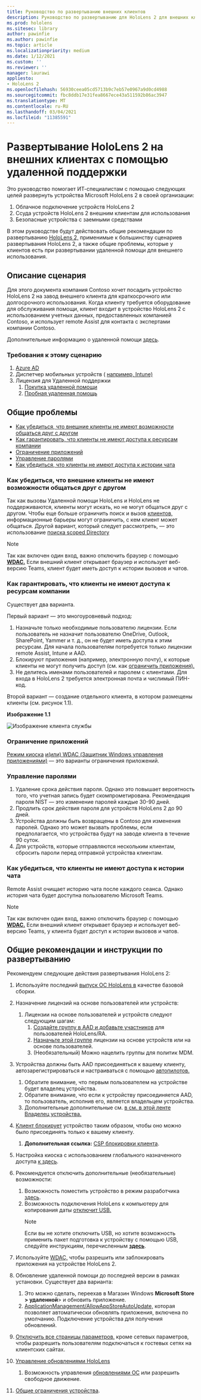 ```yaml
---
title: Руководство по развертыванию внешних клиентов
description: Руководство по развертыванию для HoloLens 2 для внешних клиентов (например, с помощью удаленной помощи)
ms.prod: hololens
ms.sitesec: library
author: pawinfie
ms.author: pawinfie
ms.topic: article
ms.localizationpriority: medium
ms.date: 1/12/2021
ms.custom: ''
ms.reviewer: ''
manager: laurawi
appliesto:
- HoloLens 2
ms.openlocfilehash: 56930ceea05cd5713b9c7eb57e0967a9d0cd4988
ms.sourcegitcommit: fbc8ddb17e31fea8667ece43a511592b86ac3947
ms.translationtype: MT
ms.contentlocale: ru-RU
ms.lasthandoff: 03/04/2021
ms.locfileid: "11385591"
---
```

# <a name="deploying-hololens-2-to-external-clients-with-remote-assist"></a>Развертывание HoloLens 2 на внешних клиентах с помощью удаленной поддержки

Это руководство помогает ИТ-специалистам с помощью следующих целей развернуть устройства Microsoft HoloLens 2 в своей организации:

1. Облачное подключение устройств HoloLens 2
1. Ссуда устройств HoloLens 2 внешним клиентам для использования
1. Безопасные устройства с заемными средствами

В этом руководстве будут действовать общие рекомендации по развертыванию [HoloLens 2,](#general-deployment-recommendations-and-instructions) [](#common-concerns) применимые к большинству сценариев развертывания HoloLens 2, а также общие проблемы, которые у клиентов есть при развертывании удаленной помощи для внешнего использования.

## <a name="scenario-description"></a>Описание сценария

Для этого документа компания Contoso хочет посадить устройство HoloLens 2 на завод внешнего клиента для краткосрочного или долгосрочного использования. Когда клиенту требуется оборудование для обслуживания помощи, клиент входит в устройство HoloLens 2 с использованием учетных данных, предоставленных компанией Contoso, и использует remote Assist для контакта с экспертами компании Contoso.

Дополнительные информацию о удаленной помощи [здесь](https://docs.microsoft.com/hololens/hololens2-cloud-connected-overview#learn-about-remote-assist).

### <a name="requirements-for-this-scenario"></a>Требования к этому сценарию

1. [Azure AD](https://docs.microsoft.com/azure/active-directory/fundamentals/active-directory-whatis)
1. Диспетчер мобильных устройств ( [например, Intune)](https://docs.microsoft.com/mem/intune/fundamentals/free-trial-sign-up)
1. Лицензия для Удаленной поддержки
    1. [Покупка удаленной помощи](https://docs.microsoft.com/dynamics365/mixed-reality/remote-assist/buy-remote-assist)
    1. [Пробная удаленная помощь](https://docs.microsoft.com/dynamics365/mixed-reality/remote-assist/try-remote-assist)

## <a name="common-concerns"></a>Общие проблемы

- [Как убедиться, что внешние клиенты не имеют возможности общаться друг с другом](#how-to-ensure-that-external-clients-do-not-have-the-ability-to-communicate-with-one-another)
- [Как гарантировать, что клиенты не имеют доступа к ресурсам компании](#how-to-ensure-that-clients-do-not-have-access-to-company-resources)
- [Ограничение приложений](#how-to-restrict-apps)
- [Управление паролями](#how-to-manage-passwords)
- [Как убедиться, что клиенты не имеют доступа к истории чата](#how-to-ensure-that-clients-do-not-have-access-to-chat-history)

### <a name="how-to-ensure-that-external-clients-do-not-have-the-ability-to-communicate-with-one-another"></a>Как убедиться, что внешние клиенты не имеют возможности общаться друг с другом

Так как вызовы Удаленной помощи HoloLens и HoloLens не поддерживаются, клиенты могут искать, но не могут общаться друг с другом. Чтобы еще больше ограничить поиск и вызов  [клиентов,](https://docs.microsoft.com/microsoft-365/compliance/information-barriers?view=o365-worldwide) информационные барьеры могут ограничить, с кем клиент может общаться. Другой вариант, который следует рассмотреть, — это использование [поиска scoped Directory](https://docs.microsoft.com/MicrosoftTeams/teams-scoped-directory-search)

 > [!NOTE]
> Так как включен один вход, важно отключить браузер с помощью [**WDAC.**](https://docs.microsoft.com/hololens/windows-defender-application-control-wdac) Если внешний клиент открывает браузер и использует веб-версию Teams, клиент будет иметь доступ к истории вызовов и чатов.

### <a name="how-to-ensure-that-clients-do-not-have-access-to-company-resources"></a>Как гарантировать, что клиенты не имеют доступа к ресурсам компании

Существует два варианта.

Первый вариант — это многоуровневый подход:

1. Назначьте только необходимые пользователю лицензии. Если пользователь не назначит пользователю OneDrive, Outlook, SharePoint, Yammer и т. д., он не будет иметь доступа к этим ресурсам. Для начала пользователям потребуется только лицензии remote Assist, Intune и AAD.
1. Блокируют приложения (например, электронную почту), к которые клиенты не могут получить доступ (см. как [ограничить приложения).](#how-to-restrict-apps)
1. Не делитесь именами пользователей и паролем с клиентами. Для входа в HoloLens 2 требуется электронная почта и числимый ПИН-код.

Второй вариант — создание отдельного клиента, в котором размещены клиенты (см. рисунок 1.1).

**Изображение 1.1**

![Изображение клиента службы](./images/hololens-service-tenant-image.png)

### <a name="how-to-restrict-apps"></a>Ограничение приложений

[Режим киоска](https://docs.microsoft.com/hololens/hololens-kiosk) [и(или) WDAC (Защитник Windows управления приложениями)](https://docs.microsoft.com/hololens/windows-defender-application-control-wdac) — это варианты ограничения приложений.

### <a name="how-to-manage-passwords"></a>Управление паролями

1. Удаление срока действия пароля. Однако это повышает вероятность того, что учетная запись будет скомпрометирована. Рекомендация пароля NIST — это изменение паролей каждые 30-90 дней.
1. Продлить срок действия пароля для устройств HoloLens 2 до 90 дней.
1. Устройства должны быть возвращены в Contoso для изменения паролей. Однако это может вызвать проблемы, если предполагается, что устройства будут на заводе клиента в течение 90 суток.  
1. Для устройств, которые отправляются нескольким клиентам, сбросить пароли перед отправкой устройства клиентам.

### <a name="how-to-ensure-that-clients-do-not-have-access-to-chat-history"></a>Как убедиться, что клиенты не имеют доступа к истории чата

Remote Assist очищает историю чата после каждого сеанса. Однако история чата будет доступна пользователю Microsoft Teams.

> [!NOTE]
> Так как включен один вход, важно отключить браузер с помощью [**WDAC.**](https://docs.microsoft.com/hololens/windows-defender-application-control-wdac) Если внешний клиент открывает браузер и использует веб-версию Teams, у клиента будет доступ к истории вызовов и чатов.

## <a name="general-deployment-recommendations-and-instructions"></a>Общие рекомендации и инструкции по развертыванию

Рекомендуем следующие действия развертывания HoloLens 2:

1. Используйте последний [выпуск ОС HoloLens в](https://aka.ms/hololens2download) качестве базовой сборки.
1. Назначение лицензий на основе пользователей или устройств:
    1. Лицензии на основе пользователей и устройств следуют следующим шагам:
        1. [Создайте группу в AAD и добавьте участников](https://docs.microsoft.com/azure/active-directory/fundamentals/active-directory-groups-create-azure-portal#create-a-basic-group-and-add-members) для пользователей HoloLens/RA.
        1. [Назначьте этой группе](https://docs.microsoft.com/azure/active-directory/enterprise-users/licensing-groups-assign#:~:text=In%20this%20article%201%20Assign%20the%20required%20licenses,3%20Check%20for%20license%20problems%20and%20resolve%20them) лицензии на основе устройств или на основе пользователей.
        1. (Необязательный) Можно нацелить группы для политик MDM.

1. Устройства должны быть AAD присоединяться к вашему клиенту, автозарегистрироваться и настраиваться с помощью [автопилотов.](https://docs.microsoft.com/hololens/hololens2-autopilot) [](https://docs.microsoft.com/hololens/hololens-enroll-mdm#auto-enrollment-in-mdm)
    1. Обратите внимание, что первым пользователем на устройстве будет владелец устройства.
    1. Обратите внимание, что если к устройству присоединяется AAD, то пользователь, исполнив его, является владельцем устройства.
    1. Дополнительные дополнительные см. [в см. в этой ленте Владелец устройства.](https://docs.microsoft.com/hololens/security-adminless-os#device-owner)
1. [Клиент блокирует](https://docs.microsoft.com/hololens/hololens-release-notes#tenantlockdown-csp-and-autopilot) устройство таким образом, чтобы оно можно было присоединять только к вашему клиенту.
    1. **Дополнительная ссылка:** [CSP блокировки клиента](https://docs.microsoft.com/windows/client-management/mdm/tenantlockdown-csp).
1. Настройка киоска с использованием глобального назначенного доступа [к здесь](https://docs.microsoft.com/hololens/hololens-global-assigned-access-kiosk).
1. Рекомендуется отключить дополнительные (необязательные) возможности:
    1. Возможность поместить устройство в режим разработчика [здесь](https://docs.microsoft.com/windows/client-management/mdm/policy-csp-applicationmanagement#applicationmanagement-allowdeveloperunlock).
    1. Возможность подключения HoloLens к компьютеру для копирования даты [отключит USB.](https://docs.microsoft.com/windows/client-management/mdm/policy-csp-connectivity#connectivity-allowusbconnection)
       > [!NOTE]
        > Если вы не хотите отключить USB, но хотите возможность применить пакет подготовка к устройству с помощью USB, следуйте инструкциям, перечисленным [**здесь**](https://docs.microsoft.com/windows/client-management/mdm/policy-csp-security#security-allowaddprovisioningpackage).

1. Используйте [WDAC,](https://docs.microsoft.com/hololens/windows-defender-application-control-wdac) чтобы разрешить или заблокировать приложения на устройстве HoloLens 2.
1. Обновление удаленной помощи до последней версии в рамках установки. Существует два варианта:
    1. Это можно сделать, переехав в Магазин Windows **Microsoft Store > удаленной**> и обновить приложение.
    1. [ApplicationManagement/AllowAppStoreAutoUpdate,](https://docs.microsoft.com/windows/client-management/mdm/policy-csp-applicationmanagement#applicationmanagement-allowappstoreautoupdate) которая позволяет автоматически обновлять приложения, включена по умолчанию. Подключение устройства для получения обновлений.
1. [Отключить все страницы параметров,](https://docs.microsoft.com/hololens/settings-uri-list) кроме сетевых параметров, чтобы разрешить пользователям подключаться к гостевых сетях на клиентских сайтах.
1. [Управление обновлениями HoloLens](https://docs.microsoft.com/hololens/hololens-updates)
    1. Возможность управления [обновлениями ОС](https://docs.microsoft.com/mem/intune/protect/windows-update-for-business-configure#create-and-assign-update-rings) или разрешить свободное движение.
1. [Общие ограничения устройства](https://docs.microsoft.com/hololens/hololens-common-device-restrictions).
